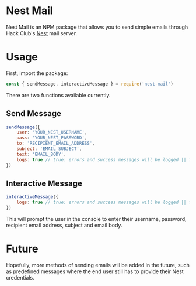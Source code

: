 # Nest Mail
Nest Mail is an NPM package that allows you to send simple emails through Hack Club's [Nest](https://hackclub.app/) mail server. 

# Usage
First, import the package:
```js
const { sendMessage, interactiveMessage } = require('nest-mail')
```

There are two functions available currently. 

## Send Message
```js
sendMessage({
    user: 'YOUR_NEST_USERNAME',
    pass: 'YOUR_NEST_PASSWORD',
    to: 'RECIPIENT_EMAIL_ADDRESS',
    subject: 'EMAIL_SUBJECT',
    text: 'EMAIL_BODY',
    logs: true // true: errors and success messages will be logged || false: errors and success messages will not be logged
})
```

## Interactive Message
```js
interactiveMessage({
    logs: true // true: errors and success messages will be logged || false: errors and success messages will not be logged
})
```
This will prompt the user in the console to enter their username, password, recipient email address, subject and email body.

# Future
Hopefully, more methods of sending emails will be added in the future, such as predefined messages where the end user still has to provide their Nest credentials.